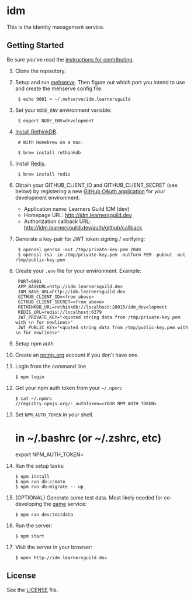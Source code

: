 # idm

This is the identity management service.

## Getting Started

Be sure you've read the [instructions for contributing](./CONTRIBUTING.md).

1. Clone the repository.

2. Setup and run [mehserve][mehserve]. Then figure out which port you intend to use and create the mehserve config file:

        $ echo 9001 > ~/.mehserve/idm.learnersguild

3. Set your `NODE_ENV` environment variable:

        $ export NODE_ENV=development

4. [Install RethinkDB][install-rethinkdb].

        # With Homebrew on a mac:

        $ brew install rethinkdb

5. Install [Redis][redis].

        $ brew install redis

6. Obtain your GITHUB_CLIENT_ID and GITHUB_CLIENT_SECRET (see below) by registering a new [GitHub OAuth application][github-register-application] for _your_ development environment:
    - Application name: Learners Guild IDM (dev)
    - Homepage URL: http://idm.learnersguild.dev
    - Authorization callback URL: http://idm.learnersguild.dev/auth/github/callback

7. Generate a key-pair for JWT token signing / verifying:

        $ openssl genrsa -out /tmp/private-key.pem 2048
        $ openssl rsa -in /tmp/private-key.pem -outform PEM -pubout -out /tmp/public-key.pem

8. Create your `.env` file for your environment. Example:

        PORT=9001
        APP_BASEURL=http://idm.learnersguild.dev
        IDM_BASE_URL=http://idm.learnersguild.dev
        GITHUB_CLIENT_ID=<from above>
        GITHUB_CLIENT_SECRET=<from above>
        RETHINKDB_URL=rethinkdb://localhost:28015/idm_development
        REDIS_URL=redis://localhost:6379
        JWT_PRIVATE_KEY="<quoted string data from /tmp/private-key.pem with \n for newlines>"
        JWT_PUBLIC_KEY="<quoted string data from /tmp/public-key.pem with \n for newlines>"

9. Setup npm auth

10. Create an [npmjs.org](https://www.npmjs.com/) account if you don't have one.

11. Login from the command line

        $ npm login


12. Get your npm auth token from your `~/.npmrc`

        $ cat ~/.npmrc
        //registry.npmjs.org/:_authToken=<YOUR NPM AUTH TOKEN>

13.  Set `NPM_AUTH_TOKEN` in your shell.

        # in ~/.bashrc (or ~/.zshrc, etc)
        export NPM_AUTH_TOKEN=<YOUR NPM AUTH TOKEN>

14. Run the setup tasks:

        $ npm install
        $ npm run db:create
        $ npm run db:migrate -- up

15. (OPTIONAL) Generate some test data. Most likely needed for co-developing the [game][game] service:

        $ npm run dev:testdata

16. Run the server:

        $ npm start

17. Visit the server in your browser:

        $ open http://idm.learnersguild.dev

## License

See the [LICENSE](./LICENSE) file.

[game]: https://github.com/LearnersGuild/game
[github-register-application]: https://github.com/settings/applications/new
[install-rethinkdb]: https://www.rethinkdb.com/docs/install/
[redis]: http://redis.io/
[mehserve]: https://github.com/timecounts/mehserve
